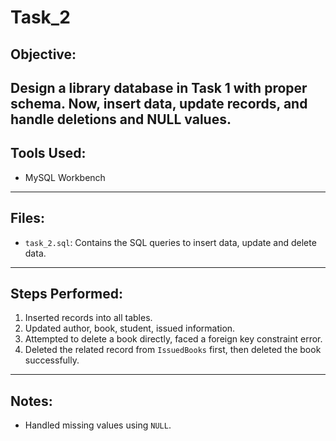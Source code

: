 # Task_2

## Objective:
Design a library database in Task 1 with proper schema. Now, insert data, update records, and handle deletions and NULL values.
---

## Tools Used:
- MySQL Workbench
---

## Files:
- `task_2.sql`: Contains the SQL queries to insert data, update and delete data.
----

## Steps Performed:
1. Inserted records into all tables.
4. Updated author, book, student, issued information.
5. Attempted to delete a book directly, faced a foreign key constraint error.
6. Deleted the related record from `IssuedBooks` first, then deleted the book successfully.

---

## Notes:
- Handled missing values using `NULL`.
